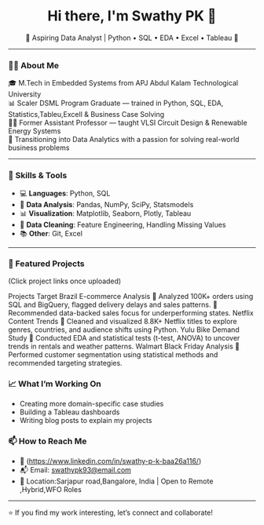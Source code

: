 <h1 align="center">Hi there, I'm Swathy PK 👋</h1>

<p align="center">
  🌟 Aspiring Data Analyst | Python • SQL • EDA • Excel • Tableau 🌟  
</p>

---

### 👩‍💻 About Me

🎓 M.Tech in Embedded Systems from APJ Abdul Kalam Technological University  
📊 Scaler DSML Program Graduate — trained in Python, SQL, EDA, Statistics,Tableu,Excell  & Business Case Solving  
🧑‍🏫 Former Assistant Professor — taught VLSI Circuit Design & Renewable Energy Systems  
🎯 Transitioning into Data Analytics with a passion for solving real-world business problems  

---

### 🚀 Skills & Tools

- 💻 **Languages**: Python, SQL  
- 🧪 **Data Analysis**: Pandas, NumPy, SciPy, Statsmodels  
- 📊 **Visualization**: Matplotlib, Seaborn, Plotly, Tableau  
- 🧼 **Data Cleaning**: Feature Engineering, Handling Missing Values  
- 📚 **Other**: Git, Excel

---

### 📌 Featured Projects

(Click project links once uploaded)

Projects
Target Brazil E-commerce Analysis
 Analyzed 100K+ orders using SQL and BigQuery, flagged delivery delays and sales patterns.
 Recommended data-backed sales focus for underperforming states.
Netflix Content Trends
 Cleaned and visualized 8.8K+ Netflix titles to explore genres, countries, and audience shifts using Python.
Yulu Bike Demand Study
 Conducted EDA and statistical tests (t-test, ANOVA) to uncover trends in rentals and weather patterns.
Walmart Black Friday Analysis
 Performed customer segmentation using statistical methods and recommended targeting strategies.


### 📈 What I’m Working On

- Creating more domain-specific case studies  
- Building a Tableau dashboards   
- Writing blog posts to explain my projects



### 📫 How to Reach Me

- 🔗 (https://www.linkedin.com/in/swathy-p-k-baa26a116/)
- 📬 Email: swathypk93@email.com  
- 📍 Location:Sarjapur road,Bangalore, India | Open to Remote ,Hybrid,WFO  Roles
  

---

⭐️ If you find my work interesting, let’s connect and collaborate!
